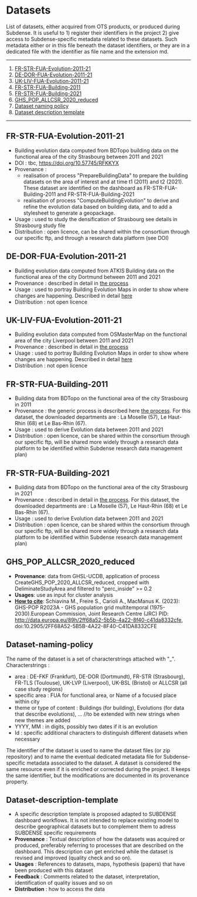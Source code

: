 # Datasets

List of datasets, either acquired from OTS products, or produced during Subdense. It is useful to 1) register their identifiers in the project 2) give access to Subdense-specific metadata related to these datasets. Such metadata either or in this file beneath the dataset identifiers, or they are in a dedicated file with the identifier as file name and the extension md. 


*******

1. [FR-STR-FUA-Evolution-2011-21](#FR-STR-FUA-Evolution-2011-21)
2. [DE-DOR-FUA-Evolution-2011-21](#DE-DOR-FUA-Evolution-2011-21)
3. [UK-LIV-FUA-Evolution-2011-21](#UK-LIV-FUA-Evolution-2011-21)
4. [FR-STR-FUA-Building-2011](#FR-STR-FUA-Building-2011)
5. [FR-STR-FUA-Building-2021](#FR-STR-FUA-Building-2021)
6. [GHS_POP_ALLCSR_2020_reduced](#GHS_POP_ALLCSR_2020_reduced)
7. [Dataset naming policy](#Dataset-naming-policy)
8. [Dataset description template](#Dataset-description-template)
*******

## FR-STR-FUA-Evolution-2011-21
* Building evolution data computed from BDTopo building data on the functional area of the city Strasbourg between 2011 and 2021
* DOI : tbc, https://doi.org/10.57745/RFKKYX
* Provenance :
  * realisation of process "PrepareBuildingData" to prepare the building datasets on the area of interest and at time t1 (2011) and t2 (2021). These dataset are identified on the dashboard as FR-STR-FUA-Building-2011 and FR-STR-FUA-Building-2021
  * realisation of process "ComputeBuildingEvolution" to derive and refine the evolution data based on building data, and to add a stylesheet to generate a geopackage.  
* Usage : used to study the densification of Strasbourg see details in Strasbourg study file
* Distribution : open licence, can be shared within the consortium through our specific ftp, and through a research data platform (see DOI)

## DE-DOR-FUA-Evolution-2011-21
* Building evolution data computed from ATKIS Building data on the functional area of the city Dortmund between 2011 and 2021
* Provenance : described in detail in [the process](/Processes/ComputeBuildingEvolution/ComputeBuildingEvolution.md)
* Usage : used to portray Building Evolution Maps in order to show where changes are happening. Described in detail [here](/Maps/Maps.md)
* Distribution : not open licence

## UK-LIV-FUA-Evolution-2011-21
* Building evolution data computed from OSMasterMap on the functional area of the city Liverpool between 2011 and 2021
* Provenance : described in detail in [the process](/Processes/ComputeBuildingEvolution/ComputeBuildingEvolution.md)
* Usage : used to portray Building Evolution Maps in order to show where changes are happening. Described in detail [here](/Maps/Maps.md)
* Distribution : not open licence

## FR-STR-FUA-Building-2011
* Building data from BDTopo on the functional area of the city Strasbourg in 2011
* Provenance : the generic process is described here [the process](/Processes/DataPreProcessing/PreProcessing.md). For this dataset, the downloaded departments are : La Moselle (57), Le Haut-Rhin (68) et Le Bas-Rhin (67).
* Usage : used to derive Evolution data between 2011 and 2021
* Distribution : open licence, can be shared within the consortium through our specific ftp, will be shared more widely through a research data platform to be identified within Subdense research data management plan)

## FR-STR-FUA-Building-2021
* Building data from BDTopo on the functional area of the city Strasbourg in 2021
* Provenance : described in detail in [the process](/Processes/DataPreProcessing/PreProcessing.md). For this dataset, the downloaded departments are : La Moselle (57), Le Haut-Rhin (68) et Le Bas-Rhin (67).
* Usage : used to derive Evolution data between 2011 and 2021
* Distribution : open licence, can be shared within the consortium through our specific ftp, will be shared more widely through a research data platform to be identified within Subdense research data management plan)

## GHS_POP_ALLCSR_2020_reduced
* **Provenance**: data from GHSL-UCDB, application of process CreateGHS_POP_2020_ALLCSR_reduced, cropped with DeliminateStudyArea and filtered to "perc_inside" >= 0.2
* **Usages**: use as input for cluster analysis
* [**How to cite**](https://ghsl.jrc.ec.europa.eu/datasets.php): Schiavina M., Freire S., Carioli A., MacManus K. (2023): GHS-POP R2023A - GHS population grid multitemporal (1975-2030).European Commission, Joint Research Centre (JRC) PID: http://data.europa.eu/89h/2ff68a52-5b5b-4a22-8f40-c41da8332cfe, doi:10.2905/2FF68A52-5B5B-4A22-8F40-C41DA8332CFE

## Dataset-naming-policy
The name of the dataset is a set of characterstrings attached with "_". 
Characterstrings : 
* area : DE-FKF (Frankfurt), DE-DOR (Dortmundt), FR-STR (Strasbourg), FR-TLS (Toulouse), UK-LVP (Liverpool), UK-BSL (Bristol) or ALLCSR (all case study regions)
* specific area : FUA for functional area, or Name of a focused place within city   
* theme or type of content : Buildings (for building), Evolutions (for data that describe evolutions), ... //to be extended with new strings when new themes are added
* YYYY, MM : in digits, possibly two dates if it is an evolution
* Id : specific additional characters to distinguish different datasets when necessary
    
The identifier of the dataset is used to name the dataset files (or zip repository) and to name the eventual dedicated metadata file for Subdense-specific metadata associated to the dataset. A dataset is considered the same resource even if it is enriched or corrected during the project. It keeps the same identifier, but the modifications are documented in its provenance property.
    
## Dataset-description-template
* A specific description template is proposed adapted to SUBDENSE dashboard workflows. It is not intended to replace existing model to describe geographical datasets but to complement them to adress SUBDENSE specific requirements
* **Provenance** : Textual description of how the datasets was acquired or produced, preferably referring to processes that are described on the dashboard.  This description can get enriched while the dataset is revised and improved (quality check and so on).
* **Usages** : References to datasets, maps, hypothesis (papers) that have been produced with this dataset
* **Feedback** : Comments related to the dataset, interpretation, identification of quality issues and so on
* **Distribution** : how to access the data

